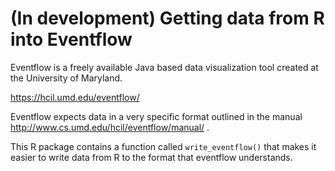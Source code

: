 # (In development) Getting data from R into Eventflow

Eventflow is a freely available Java based data visualization tool created at the University of Maryland.

https://hcil.umd.edu/eventflow/


Eventflow expects data in a very specific format outlined in the manual http://www.cs.umd.edu/hcil/eventflow/manual/ .


This R package contains a function called `write_eventflow()` that makes it easier to write data from R to the format that eventflow understands.
